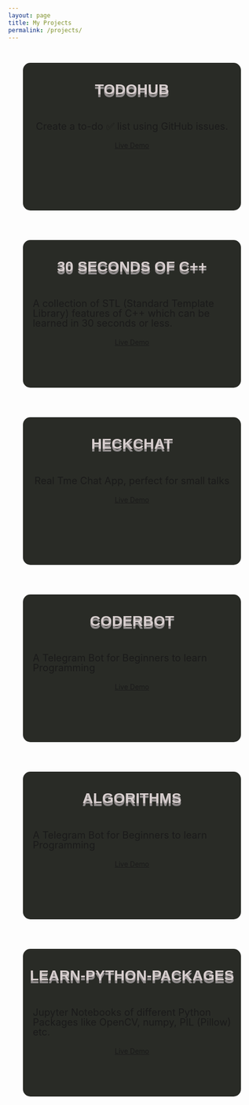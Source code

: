 ```yaml
---
layout: page
title: My Projects
permalink: /projects/
---
```

<style type="text/css">
    #projects {
            max-width: 740px;
            min-height: 300px;
            /* display: table; */
            background-color: red;
            border-radius: 15px 15px;
            transition: all .2s ease-in-out;
            margin: 30px;
            background-color: #292b26;
        }
        #projects:hover{
            transform: scale(1.1);
            box-shadow: rgba(0, 0, 0, 0.75) 13px 17px 26px -1px;
            border-radius: 40px 40px 40px 40px;
        }
        #name h2{
            text-align: center;
            padding: 10px 10px 10px 10px;
        }
        #desct {
            display: flex;
            justify-content: center;
            align-items: center;
        }
        h2 {
            margin: 0.8em 0 0.5em 0;
            color: #d7cece;
            font-weight: bold;
            font-family: 'Ultra', sans-serif;
            font-size: 30px;
            line-height: 40px;
            text-transform: uppercase;
            text-shadow: 0 5px #928d8d, 0 6px #777;
        }
        #link {
            display: flex;
            justify-content: center;
            align-items: center;
        }
        #link img {
            width: 50px;
            height: 50px;
            transition: transform .3s ease-in-out;
            float: left;
        }
        #link img:hover {
            background-color: white;
            border-radius: 50%;
            transform: rotate(360deg);
        }
        #link .code-text {
            visibility: hidden;
            width: 120px;
            background-color: black;
            color: #fff;
            text-align: center;
            border-radius: 6px;
            padding: 5px 0;

            /* Position the tooltip */
            position: absolute;
            top: 170px;
            left: 60%;
        }
        #link:hover .code-text {
              visibility: visible;
        }
        #link2 {
            display: flex;
            justify-content: center;
            align-items: center;
        }
        #link2 img {
            width: 50px;
            float: right;
            height: 50px;
        }
        #desct p {
            font-size: 20px;
            line-height: 20px;
            margin: 20px;
        }
        #link2 .tooltiptext {
            visibility: hidden;
            width: 120px;
            background-color: black;
            color: #fff;
            text-align: center;
            border-radius: 6px;
            padding: 5px 0;

            /* Position the tooltip */
            position: absolute;
            top: 220px;
            left: 60%;
        }
        #link2:hover .tooltiptext {
              visibility: visible;
        }
        .cards {
            display: grid;
            grid-template-columns: auto;
            position: relative;
            align-items: center;
            justify-content: center;
        }
</style>
<div class="cards">
        <div id="projects">
            <div id = "name">
                <h2>todohub</h2>
            </div>
            <div id = "desct">
                <p>Create a to-do ✅ list using GitHub issues.</p>
            </div>
            <div id = "link">
                <a href="https://github.com/Bhupesh-V/todohub">
                    <i class="svg-icon github"></i>
                </a>
            </div>
            <div id = "link2">
                <a href="https://todohub.netlify.com/">Live Demo</a>
            </div>
        </div>
            <div id="projects">
            <div id = "name">
                <h2>30 Seconds of C++</h2>
            </div>
            <div id = "desct">
                <p>A collection of STL (Standard Template Library) features of C++ which can be learned in 30 seconds or less.</p>
            </div>
            <div id = "link">
                <a href="https://github.com/Bhupesh-V/30-seconds-of-cpp">
                    <i class="svg-icon github"></i>
                </a>
            </div>
            <div id = "link2">
                <a href="http://bhupeshv.me/30-seconds-of-cpp/">Live Demo</a>
            </div>
        </div>
        <div id="projects">
            <div id = "name">
                <h2>HeckChat</h2>
            </div>
            <div id = "desct">
                <p>Real Tme Chat App, perfect for small talks</p>
            </div>
            <div id = "link">
                <a href="https://github.com/Bhupesh-V/HeckChat">
                    <i class="svg-icon github"></i>
                </a>
            </div>
            <div id = "link2">
                <a href="https://heckchat.herokuapp.com/">Live Demo</a>
            </div>
        </div>
        <div id="projects">
            <div id = "name">
                <h2>CoderBot</h2>
            </div>
            <div id = "desct">
                <p>A Telegram Bot for Beginners to learn Programming</p>
            </div>
            <div id = "link">
                <a href="https://github.com/Bhupesh-V/CoderBot">
                    <i class="svg-icon github"></i>
                </a>
            </div>
            <div id = "link2">
                <a href="https://telegram.me/bhupesh_bot">Live Demo</a>
            </div>
        </div>
        <div id="projects">
            <div id = "name">
                <h2>Algorithms</h2>
            </div>
            <div id = "desct">
                <p>A Telegram Bot for Beginners to learn Programming</p>
            </div>
            <div id = "link">
                <a href="https://github.com/Bhupesh-V/Algorithms">
                    <i class="svg-icon github"></i>
                </a>
            </div>
            <div id = "link2">
                <a href="https://github.com/Bhupesh-V/Algorithms">Live Demo</a>
            </div>
        </div>
        <div id="projects">
            <div id = "name">
                <h2>Learn-Python-Packages</h2>
            </div>
            <div id = "desct">
                <p>Jupyter Notebooks of different Python Packages like OpenCV, numpy, PIL (Pillow) etc.</p>
            </div>
            <div id = "link">
                <a href="https://github.com/Bhupesh-V/Learn-Python-Packages">
                    <i class="svg-icon github"></i>
                </a>
            </div>
            <div id = "link2">
                <a href="https://github.com/Bhupesh-V/Learn-Python-Packages">Live Demo</a>
            </div>
        </div>
    </div>